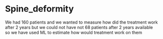 # Spine_deformity
We had 160 patients and we wanted to measure how did the treatment work after 2 years but we could not have not 68 patients after 2 years available so we have used ML to estimate how would treatment work on them
